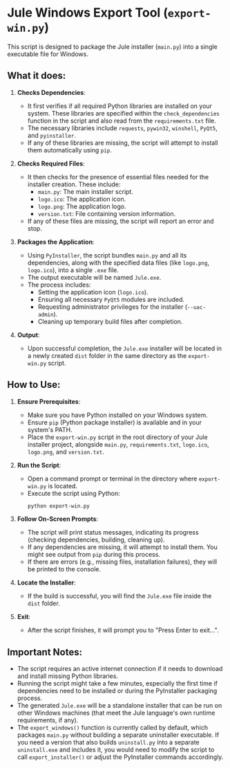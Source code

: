 # Jule Windows Export Tool (`export-win.py`)

This script is designed to package the Jule installer (`main.py`) into a single executable file for Windows.

## What it does:

1.  **Checks Dependencies**: 
    *   It first verifies if all required Python libraries are installed on your system. These libraries are specified within the `check_dependencies` function in the script and also read from the `requirements.txt` file.
    *   The necessary libraries include `requests`, `pywin32`, `winshell`, `PyQt5`, and `pyinstaller`.
    *   If any of these libraries are missing, the script will attempt to install them automatically using `pip`.

2.  **Checks Required Files**:
    *   It then checks for the presence of essential files needed for the installer creation. These include:
        *   `main.py`: The main installer script.
        *   `logo.ico`: The application icon.
        *   `logo.png`: The application logo.
        *   `version.txt`: File containing version information.
    *   If any of these files are missing, the script will report an error and stop.

3.  **Packages the Application**:
    *   Using `PyInstaller`, the script bundles `main.py` and all its dependencies, along with the specified data files (like `logo.png`, `logo.ico`), into a single `.exe` file.
    *   The output executable will be named `Jule.exe`.
    *   The process includes:
        *   Setting the application icon (`logo.ico`).
        *   Ensuring all necessary `PyQt5` modules are included.
        *   Requesting administrator privileges for the installer (`--uac-admin`).
        *   Cleaning up temporary build files after completion.

4.  **Output**:
    *   Upon successful completion, the `Jule.exe` installer will be located in a newly created `dist` folder in the same directory as the `export-win.py` script.

## How to Use:

1.  **Ensure Prerequisites**:
    *   Make sure you have Python installed on your Windows system.
    *   Ensure `pip` (Python package installer) is available and in your system's PATH.
    *   Place the `export-win.py` script in the root directory of your Jule installer project, alongside `main.py`, `requirements.txt`, `logo.ico`, `logo.png`, and `version.txt`.

2.  **Run the Script**:
    *   Open a command prompt or terminal in the directory where `export-win.py` is located.
    *   Execute the script using Python:
        ```bash
        python export-win.py
        ```

3.  **Follow On-Screen Prompts**:
    *   The script will print status messages, indicating its progress (checking dependencies, building, cleaning up).
    *   If any dependencies are missing, it will attempt to install them. You might see output from `pip` during this process.
    *   If there are errors (e.g., missing files, installation failures), they will be printed to the console.

4.  **Locate the Installer**:
    *   If the build is successful, you will find the `Jule.exe` file inside the `dist` folder.

5.  **Exit**:
    *   After the script finishes, it will prompt you to "Press Enter to exit...".

## Important Notes:

*   The script requires an active internet connection if it needs to download and install missing Python libraries.
*   Running the script might take a few minutes, especially the first time if dependencies need to be installed or during the PyInstaller packaging process.
*   The generated `Jule.exe` will be a standalone installer that can be run on other Windows machines (that meet the Jule language's own runtime requirements, if any).
*   The `export_windows()` function is currently called by default, which packages `main.py` without building a separate uninstaller executable. If you need a version that also builds `uninstall.py` into a separate `uninstall.exe` and includes it, you would need to modify the script to call `export_installer()` or adjust the PyInstaller commands accordingly.
